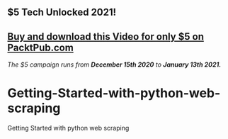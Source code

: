 ## $5 Tech Unlocked 2021!
[Buy and download this Video for only $5 on PacktPub.com](https://www.packtpub.com/product/getting-started-with-python-web-scraping-video/9781787283244)
-----
*The $5 campaign         runs from __December 15th 2020__ to __January 13th 2021.__*

# Getting-Started-with-python-web-scraping
Getting Started with python web scraping
